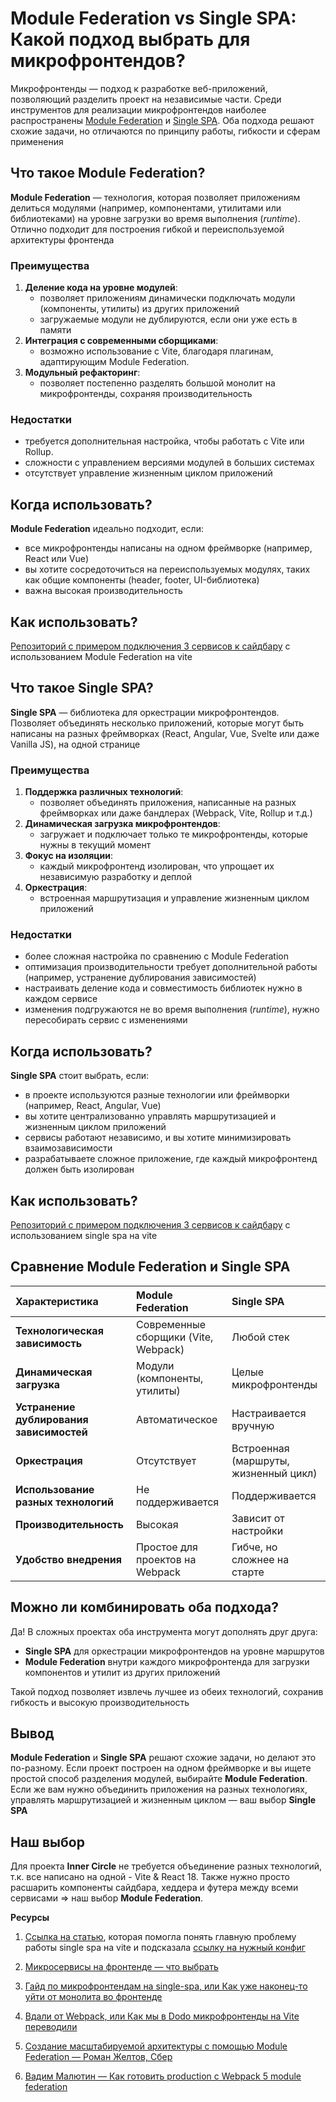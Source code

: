 # **Module Federation vs Single SPA: Какой подход выбрать для микрофронтендов?**

Микрофронтенды — подход к разработке веб\-приложений, позволяющий разделить проект на независимые части. Среди инструментов для реализации микрофронтендов наиболее распространены [Module Federation](https://module-federation.io/) и [Single SPA](https://single-spa.js.org/). Оба подхода решают схожие задачи, но отличаются по принципу работы, гибкости и сферам применения

## **Что такое Module Federation?**

**Module Federation** — технология, которая позволяет приложениям делиться модулями (например, компонентами, утилитами или библиотеками) на уровне загрузки во время выполнения (*runtime*). Отлично подходит для построения гибкой и переиспользуемой архитектуры фронтенда


### **Преимущества**

1. **Деление кода на уровне модулей**:  
   * позволяет приложениям динамически подключать модули (компоненты, утилиты) из других приложений  
   * загружаемые модули не дублируются, если они уже есть в памяти  
2. **Интеграция с современными сборщиками**:
   * возможно использование с Vite, благодаря плагинам, адаптирующим Module Federation.  
3. **Модульный рефакторинг**:
   * позволяет постепенно разделять большой монолит на микрофронтенды, сохраняя производительность

### **Недостатки**

* требуется дополнительная настройка, чтобы работать с Vite или Rollup.  
* сложности с управлением версиями модулей в больших системах  
* отсутствует управление жизненным циклом приложений

## **Когда использовать?**

**Module Federation** идеально подходит, если:

* все микрофронтенды написаны на одном фреймворке (например, React или Vue)  
* вы хотите сосредоточиться на переиспользуемых модулях, таких как общие компоненты (header, footer, UI-библиотека)  
* важна высокая производительность

## **Как использовать?**

[Репозиторий с примером подключения 3 сервисов к сайдбару](https://github.com/TourmalineCore/vite-module-federation) с использованием Module Federation на vite

## **Что такое Single SPA?**

**Single SPA** — библиотека для оркестрации микрофронтендов. Позволяет объединять несколько приложений, которые могут быть написаны на разных фреймворках (React, Angular, Vue, Svelte или даже Vanilla JS), на одной странице

### **Преимущества**

1. **Поддержка различных технологий**:  
   * позволяет объединять приложения, написанные на разных фреймворках или даже бандлерах (Webpack, Vite, Rollup и т.д.)  
2. **Динамическая загрузка микрофронтендов**:  
   * загружает и подключает только те микрофронтенды, которые нужны в текущий момент  
3. **Фокус на изоляции**:  
   * каждый микрофронтенд изолирован, что упрощает их независимую разработку и деплой  
4. **Оркестрация**:  
   * встроенная маршрутизация и управление жизненным циклом приложений

### **Недостатки**

* более сложная настройка по сравнению с Module Federation  
* оптимизация производительности требует дополнительной работы (например, устранение дублирования зависимостей)  
* настраивать деление кода и совместимость библиотек нужно в каждом сервисе  
* изменения подгружаются не во время выполнения (*runtime*), нужно пересобирать сервис с изменениями

## **Когда использовать?**

**Single SPA** стоит выбрать, если:

* в проекте используются разные технологии или фреймворки (например, React, Angular, Vue)  
* вы хотите централизованно управлять маршрутизацией и жизненным циклом приложений  
* сервисы работают независимо, и вы хотите минимизировать взаимозависимости  
* разрабатываете сложное приложение, где каждый микрофронтенд должен быть изолирован

## **Как использовать?**

[Репозиторий с примером подключения 3 сервисов к сайдбару](https://github.com/TourmalineCore/vite-single-spa/tree/master) с использованием single spa на vite

## **Сравнение Module Federation и Single SPA**

| Характеристика | Module Federation | Single SPA |
| :---- | :---- | :---- |
| **Технологическая зависимость** | Современные сборщики (Vite, Webpack) | Любой стек |
| **Динамическая загрузка** | Модули (компоненты, утилиты) | Целые микрофронтенды |
| **Устранение дублирования зависимостей** | Автоматическое | Настраивается вручную |
| **Оркестрация** | Отсутствует | Встроенная (маршруты, жизненный цикл) |
| **Использование разных технологий** | Не поддерживается | Поддерживается |
| **Производительность** | Высокая | Зависит от настройки |
| **Удобство внедрения** | Простое для проектов на Webpack | Гибче, но сложнее на старте |

## **Можно ли комбинировать оба подхода?**

Да\! В сложных проектах оба инструмента могут дополнять друг друга:

* **Single SPA** для оркестрации микрофронтендов на уровне маршрутов  
* **Module Federation** внутри каждого микрофронтенда для загрузки компонентов и утилит из других приложений

Такой подход позволяет извлечь лучшее из обеих технологий, сохранив гибкость и высокую производительность

## **Вывод**

**Module Federation** и **Single SPA** решают схожие задачи, но делают это по-разному. Если проект построен на одном фреймворке и вы ищете простой способ разделения модулей, выбирайте **Module Federation**. Если же вам нужно объединить приложения на разных технологиях, управлять маршрутизацией и жизненным циклом — ваш выбор **Single SPA**

## Наш выбор

Для проекта **Inner Circle** не требуется объединение разных технологий, т.к. все написано на одной - Vite & React 18. Также нужно просто расшарить компоненты сайдбара, хеддера и футера между всеми сервисами => наш выбор **Module Federation**.

**Ресурсы**

1. [Ссылка на статью](https://habr.com/ru/articles/826590/), которая помогла понять главную проблему работы single spa на vite и подсказала [ссылку на нужный конфиг](https://github.com/sw1tch3roo/single-spa-example-service/blob/systemjs/vite.config.ts)

2. [Микросервисы на фронтенде — что выбрать](https://habr.com/ru/companies/sportmaster_lab/articles/724314/)

3. [Гайд по микрофронтендам на single-spa, или Как уже наконец-то уйти от монолита во фронтенде](https://habr.com/ru/companies/ecom_tech/articles/766978/)

4. [Вдали от Webpack, или Как мы в Dodo микрофронтенды на Vite переводили](https://habr.com/ru/companies/dododev/articles/715988/)

5. [Создание масштабируемой архитектуры с помощью Module Federation — Роман Желтов, Сбер](https://youtu.be/y8HWxJCr45w)  
6. [Вадим Малютин — Как готовить production с Webpack 5 module federation](https://youtu.be/ugkOEg5xJCA)

